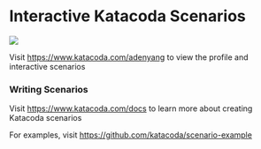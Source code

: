 # Interactive Katacoda Scenarios

[![](http://shields.katacoda.com/katacoda/adenyang/count.svg)](https://www.katacoda.com/adenyang "Get your profile on Katacoda.com")

Visit https://www.katacoda.com/adenyang to view the profile and interactive scenarios

### Writing Scenarios
Visit https://www.katacoda.com/docs to learn more about creating Katacoda scenarios

For examples, visit https://github.com/katacoda/scenario-example
